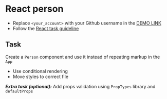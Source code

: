 # React person
- Replace `<your_account>` with your Github username in the [DEMO LINK](https://tarasulko.github.io/react_person/)
- Follow the [React task guideline](https://github.com/mate-academy/react_task-guideline#react-tasks-guideline)

## Task
Create a `Person` component and use it instead of repeating markup in the `App`

- Use conditional rendering
- Move styles to correct file

***Extra task (optional):***
Add props validation using `PropTypes` library and `defaultProps`
